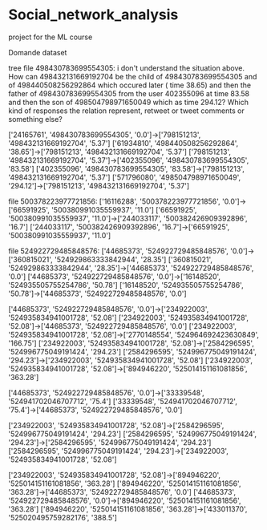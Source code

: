# Social_network_analysis
project for the ML course


Domande dataset

tree file 498430783699554305:
i don't understand the situation above. How can 498432131669192704 be the child of 498430783699554305 and of 498440508256292864 which occured later ( time 38.65) and then the father of 498430783699554305 from the user 402355096 at time 83.58 and then the son of 498504798971650049 which as time 294.12? Which kind of responses the relation represent, retweet or tweet comments or something else? 
 
['24165761', '498430783699554305', '0.0']->['798151213', '498432131669192704', '5.37'] 
['61934810', '498440508256292864', '38.65']->['798151213', '498432131669192704', '5.37'] 
['798151213', '498432131669192704', '5.37']->['402355096', '498430783699554305', '83.58'] 
['402355096', '498430783699554305', '83.58']->['798151213', '498432131669192704', '5.37'] 
['571796080', '498504798971650049', '294.12']->['798151213', '498432131669192704', '5.37']


file 500378223977721856:
['16116288', '500378223977721856', '0.0']->['66591925', '500380991035559937', '11.0']
['66591925', '500380991035559937', '11.0']->['244033117', '500382426909392896', '16.7']
['244033117', '500382426909392896', '16.7']->['66591925', '500380991035559937', '11.0']


file 524922729485848576:
['44685373', '524922729485848576', '0.0']->['360815021', '524929863333842944', '28.35']
['360815021', '524929863333842944', '28.35']->['44685373', '524922729485848576', '0.0']
['44685373', '524922729485848576', '0.0']->['16148520', '524935505755254786', '50.78']
['16148520', '524935505755254786', '50.78']->['44685373', '524922729485848576', '0.0']

['44685373', '524922729485848576', '0.0']->['234922003', '524935834941001728', '52.08']
['234922003', '524935834941001728', '52.08']->['44685373', '524922729485848576', '0.0']
['234922003', '524935834941001728', '52.08']->['2770148554', '524964692423630849', '166.75']
['234922003', '524935834941001728', '52.08']->['2584296595', '524996775049191424', '294.23']
['2584296595', '524996775049191424', '294.23']->['234922003', '524935834941001728', '52.08']
['234922003', '524935834941001728', '52.08']->['894946220', '525014151161081856', '363.28']

['44685373', '524922729485848576', '0.0']->['33339548', '524941702046707712', '75.4']
['33339548', '524941702046707712', '75.4']->['44685373', '524922729485848576', '0.0']

['234922003', '524935834941001728', '52.08']->['2584296595', '524996775049191424', '294.23']
['2584296595', '524996775049191424', '294.23']->['2584296595', '524996775049191424', '294.23']
['2584296595', '524996775049191424', '294.23']->['234922003', '524935834941001728', '52.08']

['234922003', '524935834941001728', '52.08']->['894946220', '525014151161081856', '363.28']
['894946220', '525014151161081856', '363.28']->['44685373', '524922729485848576', '0.0']
['44685373', '524922729485848576', '0.0']->['894946220', '525014151161081856', '363.28']
['894946220', '525014151161081856', '363.28']->['433011370', '525020495759282176', '388.5']

